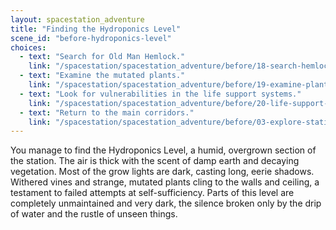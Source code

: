 ```yaml
---
layout: spacestation_adventure
title: "Finding the Hydroponics Level"
scene_id: "before-hydroponics-level"
choices:
  - text: "Search for Old Man Hemlock."
    link: "/spacestation/spacestation_adventure/before/18-search-hemlock/"
  - text: "Examine the mutated plants."
    link: "/spacestation/spacestation_adventure/before/19-examine-plants/"
  - text: "Look for vulnerabilities in the life support systems."
    link: "/spacestation/spacestation_adventure/before/20-life-support-vulnerability/"
  - text: "Return to the main corridors."
    link: "/spacestation/spacestation_adventure/before/03-explore-station/"
---
```


You manage to find the Hydroponics Level, a humid, overgrown section of the station. The air is thick with the scent of damp earth and decaying vegetation. Most of the grow lights are dark, casting long, eerie shadows. Withered vines and strange, mutated plants cling to the walls and ceiling, a testament to failed attempts at self-sufficiency. Parts of this level are completely unmaintained and very dark, the silence broken only by the drip of water and the rustle of unseen things.
